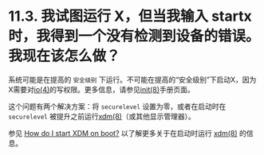 # 11.3. 我试图运行 X，但当我输入 startx 时，我得到一个没有检测到设备的错误。我现在该怎么做？

系统可能是在提高的 `安全级别` 下运行。不可能在提高的“安全级别”下启动X，因为X需要对[io(4)](https://www.freebsd.org/cgi/man.cgi?query=io&sektion=4&format=html)的写权限。更多信息，请参见[init(8)](https://www.freebsd.org/cgi/man.cgi?query=init&sektion=8&format=html)手册页面。

这个问题有两个解决方案：将 `securelevel` 设置为零，或者在启动时在 `securelevel` 被提升之前运行[xdm(8)](https://www.freebsd.org/cgi/man.cgi?query=xdm&sektion=8&format=html)（或其他显示管理器）。

参见 [How do I start XDM on boot?](https://docs.freebsd.org/en/books/faq/#xdm-boot) 以了解更多关于在启动时运行 [xdm(8)](https://www.freebsd.org/cgi/man.cgi?query=xdm&sektion=8&format=html) 的信息。